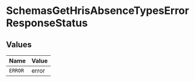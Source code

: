 # SchemasGetHrisAbsenceTypesErrorResponseStatus


## Values

| Name    | Value   |
| ------- | ------- |
| `ERROR` | error   |